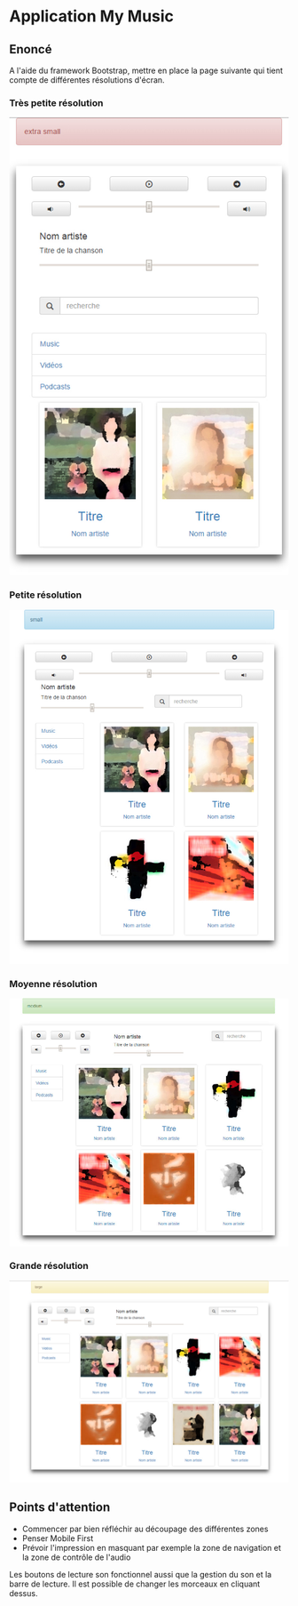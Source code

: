 # Application My Music
## Enoncé
A l'aide du framework Bootstrap, mettre en place la page suivante qui tient compte de 
différentes résolutions d'écran.

### Très petite résolution
<img src="public/images/etape%204%20ecran%20extra%20small.jpg">

### Petite résolution
<img src="public/images/etape%203%20ecran%20small.jpg">

### Moyenne résolution
<img src="public/images/etape%202%20ecran%20medium.jpg">

### Grande résolution
<img src="public/images/etape%201%20ecran%20large.jpg">

## Points d'attention
- Commencer par bien réfléchir au découpage des différentes zones
- Penser Mobile First
- Prévoir l'impression en masquant par exemple la zone de navigation et la zone de contrôle de l'audio

Les boutons de lecture son fonctionnel aussi que la gestion du son et la barre de lecture. 
Il est possible de changer les morceaux en cliquant dessus.
